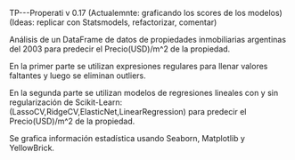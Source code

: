  TP---Properati v 0.17 (Actualemnte: graficando los scores de los modelos)(Ideas: replicar con Statsmodels, refactorizar, comentar)

 Análisis de un DataFrame de datos de propiedades inmobiliarias argentinas del 2003 para predecir el Precio(USD)/m^2 de la propiedad.
 
 En la primer parte se utilizan expresiones regulares para llenar valores faltantes y luego se eliminan outliers. 

 En la segunda parte se utilizan modelos de regresiones lineales con y sin regularización de Scikit-Learn: (LassoCV,RidgeCV,ElasticNet,LinearRegression) para predecir el Precio(USD)/m^2 de la propiedad.
 
 Se grafica información estadística usando Seaborn, Matplotlib y YellowBrick.


